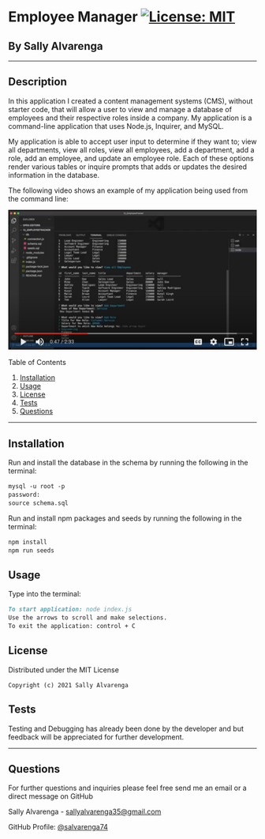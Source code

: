 # **Employee Manager** [![License: MIT](https://img.shields.io/badge/License-MIT-yellow.svg)](https://opensource.org/licenses/MIT)

<h2>By Sally Alvarenga</h2>

---

## Description

In this application I created a content management systems (CMS), without starter code, that will allow a user to view and manage a database of employees and their respective roles inside a company. My application is a command-line application that uses Node.js, Inquirer, and MySQL.

My application is able to accept user input to determine if they want to; view all departments, view all roles, view all employees, add a department, add a role, add an employee, and update an employee role. Each of these options render various tables or inquire prompts that adds or updates the desired information in the database.

The following video shows an example of my application being used from the command line:

[![A video thumbnail shows the command-line employee management application with a play button overlaying the view.](./assets/videoThumbnail.png)](https://drive.google.com/file/d/1DZ5ITuCVmlOKO75TgvER0EVzzPgfbjz3/view?usp=sharing)

<summary>Table of Contents</summary>
  <ol>
    <li><a href="#Installation">Installation</a></li>
    <li><a href="#usage">Usage</a></li>
    <li><a href="#license">License</a></li>
    <li><a href="#tests">Tests</a></li>
    <li><a href="#questions">Questions</a></li>
  </ol>

---

## Installation

Run and install the database in the schema by running the following in the terminal:

```md
mysql -u root -p
password:
source schema.sql
```

Run and install npm packages and seeds by running the following in the terminal:

```md
npm install
npm run seeds
```

## Usage

Type into the terminal:

```md
To start application: node index.js
Use the arrows to scroll and make selections.
To exit the application: control + C
```

## License

Distributed under the MIT License

    Copyright (c) 2021 Sally Alvarenga

## Tests

Testing and Debugging has already been done by the developer and but feedback will be appreciated for further development.

---

## Questions

For further questions and inquiries please feel free send me an email or a direct message on GitHub

Sally Alvarenga - sallyalvarenga35@gmail.com

GitHub Profile: [@salvarenga74](https://github.com/salvarenga74)
